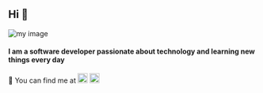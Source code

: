 ## Hi 👋

![my image](https://res.cloudinary.com/dabpmlf5c/image/upload/v1606929654/banner_iimks0.png "Personal Banner")

#### I am a software developer passionate about technology and learning new things every day
🔎 You can find me at 
[<img src="https://image.flaticon.com/icons/png/512/174/174857.png" width="20">](https://www.linkedin.com/in/fernando-sandoval-aab84917b)
[<img src="https://logos-marcas.com/wp-content/uploads/2020/04/Twitter-Logo.png" width="20">](https://twitter.com/Fercho__SG)
